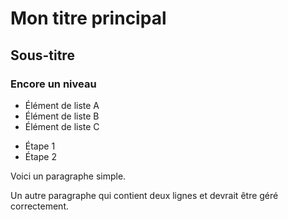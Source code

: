 # Mon titre principal

## Sous-titre

### Encore un niveau

- Élément de liste A
- Élément de liste B
- Élément de liste C

* Étape 1
* Étape 2

Voici un paragraphe simple.

Un autre paragraphe
qui contient deux lignes
et devrait être géré correctement.
